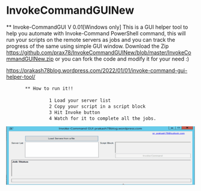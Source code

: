 # InvokeCommandGUINew
** Invoke-CommandGUI V 0.01[Windows only]
    This is a GUI helper tool to help you automate with Invoke-Command PowerShell command, this will run your scripts on the remote servers as jobs and you
    can track the progress of the same using simple GUI window.
        Download the Zip https://github.com/prax78/InvokeCommandGUINew/blob/master/InvokeCommandGUINew.zip or you can fork the code and modify it for your need :)
        
   https://prakash78blog.wordpress.com/2022/01/01/invoke-command-gui-helper-tool/
           
           ** How to run it!!
             
                    1 Load your server list
                    2 Copy your script in a script block
                    3 Hit Invoke button
                    4 Watch for it to complete all the jobs.
        
  ![alt text](https://github.com/prax78/InvokeCommandGUINew/blob/master/Invoke_command_gui.gif)

